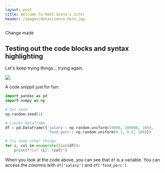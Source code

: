 ```yaml
---
layout: post
title: Welcome to Matt Sosna's site!
header: /images/datascience-hero.jpg
---
```

Change made
## Testing out the code blocks and syntax highlighting
Let's keep trying things... trying again.

![](https://raw.githubusercontent.com/mgsosna/mgsosna.github.io/master/images/config.png)

A code snippit just for fun:

```python
import pandas as pd
import numpy as np

# Set seed
np.random.seed(1)

# Create dataframe
df = pd.DataFrame({'salary': np.random.uniform(10000, 100000, 100),
                   'food_perc': np.random.uniform(0.1, 0.9, 100)})

# Try some other things
for i, col in enumerate(list(df)):
    print(f"Col {i}: {col}")
```

When you look at the code above, you can see that `df` is a variable. You can access the columns with `df['salary']` and `df['food_perc']`.
